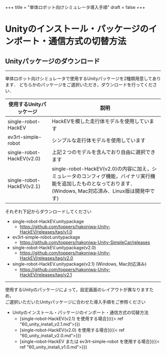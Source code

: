 +++
title = "単体ロボット向けシミュレータ導入手順"
draft = false
+++

# Unityのインストール・パッケージのインポート・通信方式の切替方法



## Unityパッケージのダウンロード
------

単体ロボット向けシミュレータで使用するUnityパッケージを2種類用意してあります．
どちらかのパッケージをご選択いただき，ダウンロードを行ってください．

| 使用するUnityパッケージ          | 説明                                         |
| -------------------------------- | -------------------------------------------- |
| single-robot-HackEV |  HackEVを模した走行体モデルを使用しています  |
| ev3rt-simple-robot  |  シンプルな走行体モデルを使用しています      |
| single-robot-HackEV(v2.0)  |  上記２つのモデルを含んでおり自由に選択できます      |
| single-robot-HackEV(v2.1)  |  single-robot-HackEV(v2.0)の内容に加え，シミュレータのコンフィグ機能，バイナリ実行機能を追加したものとなっております．(Windows, Mac対応済み．Linux版は開発中です) |


それぞれ下記からダウンロードしてください
- single-robot-HackEV.unitypackage
	- https://github.com/toppers/hakoniwa-Unity-HackEV/releases/tag/v1.0
- ev3rt-simple-robot.unitypackage
	- https://github.com/toppers/hakoniwa-Unity-SimpleCar/releases
- single-robot-HackEV.unitypackage(v2.0)
	- https://github.com/toppers/hakoniwa-Unity-HackEV/releases/tag/v2.0
- single-robot-HackEV.unitypackage(v2.1) (Windows, Mac対応済み)
	- https://github.com/toppers/hakoniwa-Unity-HackEV/releases/tag/v2.1
------

使用するUnityのパッケージによって，設定画面のレイアウトが異なりますため，  
ご選択いただいたUnityパッケージに合わせた導入手順をご参照ください

- Unityのインストール・パッケージのインポート・通信方式の切替方法
	- [single-robot-HackEV(v2.1) を使用する場合]({{< ref "60_unity_install_v2.1.md">}})
	- [single-robot-HackEV(v2.0) を使用する場合]({{< ref "60_unity_install_v2.0.md">}})
	- [single-robot-HackEV または ev3rt-simple-robot を使用する場合]({{< ref "60_unity_install_v1.0.md">}})
